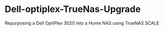 # Dell-optiplex-TrueNas-Upgrade
Repurposing a Dell OptiPlex 3020 into a Home NAS using TrueNAS SCALE
